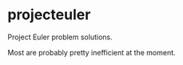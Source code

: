 projecteuler
============

Project Euler problem solutions.

Most are probably pretty inefficient at the moment.
